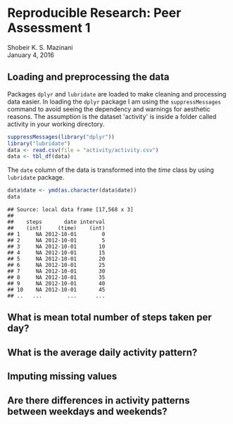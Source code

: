 # Reproducible Research: Peer Assessment 1
Shobeir K. S. Mazinani  
January 4, 2016  


## Loading and preprocessing the data

Packages `dplyr` and `lubridate` are loaded to make cleaning and processing data easier.
In loading the `dplyr` package I am using the `suppressMessages` command to avoid seeing the dependency and warnings for aesthetic reasons.
The assumption is the dataset 'activity' is inside a folder called activity in your working directory.

```r
suppressMessages(library("dplyr"))
library("lubridate")
data <- read.csv(file = "activity/activity.csv")
data <- tbl_df(data)
```
The `date` column of the data is transformed into the *time* class by using `lubridate` package.

```r
data$date <- ymd(as.character(data$date))
data
```

```
## Source: local data frame [17,568 x 3]
## 
##    steps       date interval
##    (int)     (time)    (int)
## 1     NA 2012-10-01        0
## 2     NA 2012-10-01        5
## 3     NA 2012-10-01       10
## 4     NA 2012-10-01       15
## 5     NA 2012-10-01       20
## 6     NA 2012-10-01       25
## 7     NA 2012-10-01       30
## 8     NA 2012-10-01       35
## 9     NA 2012-10-01       40
## 10    NA 2012-10-01       45
## ..   ...        ...      ...
```



## What is mean total number of steps taken per day?



## What is the average daily activity pattern?



## Imputing missing values



## Are there differences in activity patterns between weekdays and weekends?
